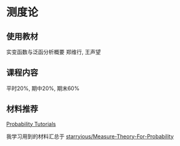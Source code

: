 # 测度论

## 使用教材

实变函数与泛函分析概要 郑维行, 王声望

## 课程内容

平时20%, 期中20%, 期末60%

## 材料推荐

[Probability Tutorials](http://www.probability.net/)

我学习用到的材料汇总于 [starryious/Measure-Theory-For-Probability](https://github.com/starryious/Measure-Theory-For-Probability)
